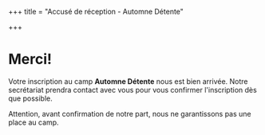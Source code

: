 +++
title = "Accusé de réception - Automne Détente"

+++
# Merci!

Votre inscription au camp **Automne Détente** nous est bien arrivée. Notre secrétariat prendra contact avec vous pour vous confirmer l'inscription dès que possible.

Attention, avant confirmation de notre part, nous ne garantissons pas une place au camp.